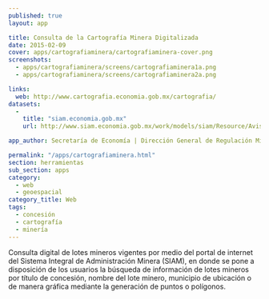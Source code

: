 ```yaml
---
published: true
layout: app

title: Consulta de la Cartografía Minera Digitalizada
date: 2015-02-09
cover: apps/cartografiaminera/cartografiaminera-cover.png
screenshots:
  - apps/cartografiaminera/screens/cartografiaminera1a.png
  - apps/cartografiaminera/screens/cartografiaminera2a.png

links:
  web: http://www.cartografia.economia.gob.mx/cartografia/
datasets:
  -
    title: "siam.economia.gob.mx"
    url: http://www.siam.economia.gob.mx/work/models/siam/Resource/Avisos/opendata.csv

app_author: Secretaría de Economía | Dirección General de Regulación Minera

permalink: "/apps/cartografiaminera.html"
section: herramientas
sub_section: apps
category:
  - web
  - geoespacial
category_title: Web
tags:
  - concesión
  - cartografía
  - minería
---
```


Consulta digital de lotes mineros vigentes por medio del portal de internet del Sistema Integral de Administración Minera (SIAM), en donde se pone a disposición de los usuarios la búsqueda de información de lotes mineros por título de concesión, nombre del lote minero, municipio de ubicación o de manera gráfica mediante la generación de puntos o polígonos.
